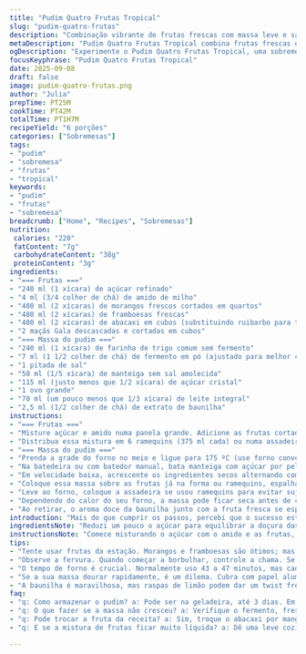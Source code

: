 ```yaml
---
title: "Pudim Quatro Frutas Tropical"
slug: "pudim-quatro-frutas"
description: "Combinação vibrante de frutas frescas com massa leve e saborosa. A mistura de morangos, framboesas, ruibarbo e maçãs cria uma base fresca e ácido-doce, equilibrada pela massa macia que cresce na cozedura suave do forno. Troque o ruibarbo por abacaxi para sabor mais tropical, e ajuste açúcar caso use frutas mais maduras. O cozimento fino faz a diferença no resultado final: massa dourada sem que a fruta vire purê. Ideal para sobremesas em dias quentes, surpreende no aroma e textura com variações simples. Aprenda a usar o ponto da crosta e fervura da fruta para timing certeiro. Presença na mesa, conforto e rusticidade que dificilmente decepcionam."
metaDescription: "Pudim Quatro Frutas Tropical combina frutas frescas em textura leve. Ideal para dias quentes, sugere um sabor vibrante."
ogDescription: "Experimente o Pudim Quatro Frutas Tropical, uma sobremesa refrescante e leve para surpreender a todos."
focusKeyphrase: "Pudim Quatro Frutas Tropical"
date: 2025-09-08
draft: false
image: pudim-quatro-frutas.png
author: "Julia"
prepTime: PT25M
cookTime: PT42M
totalTime: PT1H7M
recipeYield: "6 porções"
categories: ["Sobremesas"]
tags:
- "pudim"
- "sobremesa"
- "frutas"
- "tropical"
keywords:
- "pudim"
- "frutas"
- "sobremesa"
breadcrumb: ["Home", "Recipes", "Sobremesas"]
nutrition: 
 calories: "220"
 fatContent: "7g"
 carbohydrateContent: "38g"
 proteinContent: "3g"
ingredients:
- "=== Frutas ==="
- "240 ml (1 xícara) de açúcar refinado"
- "4 ml (3/4 colher de chá) de amido de milho"
- "480 ml (2 xícaras) de morangos frescos cortados em quartos"
- "480 ml (2 xícaras) de framboesas frescas"
- "480 ml (2 xícaras) de abacaxi em cubos (substituindo ruibarbo para toque tropical)"
- "2 maçãs Gala descascadas e cortadas em cubos"
- "=== Massa do pudim ==="
- "240 ml (1 xícara) de farinha de trigo comum sem fermento"
- "7 ml (1 1/2 colher de chá) de fermento em pó (ajustado para melhor crescimento)"
- "1 pitada de sal"
- "50 ml (1/5 xícara) de manteiga sem sal amolecida"
- "115 ml (justo menos que 1/2 xícara) de açúcar cristal"
- "1 ovo grande"
- "70 ml (um pouco menos que 1/3 xícara) de leite integral"
- "2,5 ml (1/2 colher de chá) de extrato de baunilha"
instructions:
- "=== Frutas ==="
- "Misture açúcar e amido numa panela grande. Adicione as frutas cortadas, mexa para distribuir o amido sem formar grumos. Leve ao fogo médio, mexendo com colher de pau para não grudar e evitar que frutas se desmanchem cedo demais. Logo começa a borbulhar, observe as primeiras borbulhas maiores, não deixe passar de fervura forte para não perder textura. Quando estiver espesso, tire do fogo."
- "Distribua essa mistura em 6 ramequins (375 ml cada) ou numa assadeira grande (2 litros). Use uma assadeira com bordas altas se quiser, ajuda a controlar transbordamentos e facilita no forno."
- "=== Massa do pudim ==="
- "Prenda a grade do forno no meio e ligue para 175 ºC (use forno convencional, calor regular é a chave). Peneire farinha, fermento e sal num recipiente para evitar grumos e distribuir o fermento uniformemente."
- "Na batedeira ou com batedor manual, bata manteiga com açúcar por pelo menos 3 minutos até clarear e ficar aerado (essa aeração ajuda no crescimento da massa). Adicione o ovo e bata até homogeneizar; a massa deve ficar leve mas firme."
- "Em velocidade baixa, acrescente os ingredientes secos alternando com o leite e a baunilha. Comece e termine com os secos para evitar massa líquida demais."
- "Coloque essa massa sobre as frutas já na forma ou ramequins, espalhando com colher sem misturar para não empurrar a fruta para baixo."
- "Leve ao forno, coloque a assadeira se usou ramequins para evitar sujeira se derramar. O cozimento é de aproximadamente 43 a 47 minutos. Não confie só no tempo; observe a massa crescer, dourar com leve crosta, enfiar um palito no centro e ele sair limpo sem massa grudenta."
- "Dependendo do calor do seu forno, a massa pode ficar seca antes de cozinhar a fruta toda. Se isso acontecer, cubra com papel alumínio para evitar ressecar e continue assando até testar OK no centro."
- "Ao retirar, o aroma doce da baunilha junto com a fruta fresca se espalha pela cozinha; a crosta dourada oferece leve resistência ao cortar, revelando a fruta macia e suculenta embaixo."
introduction: "Mais do que cumprir os passos, percebi que o sucesso está no olhar atento às frutas e à massa. Na primeira tentativa, deixei a fruta cozinhar demais; virou sopa e a massa grudou no fundo. Depois, ousei trocar o ruibarbo pelo abacaxi e trouxe um sabor mais vibrante, ideal para o calor do Brasil. Percebi que o ponto do açúcar misturado ao amido regula o doce sem achatar a acidez das frutas. Já a massa, combinando aeração com fermento mais agressivo, cria a melhor estrutura para sustentar o pudim, nada de massa afundando como em outras receitas. Assar com cuidado evita que o pudim resseque, o que é muito comum. Sempre deixo uns 5 minutos para esfriar — ponto para não se queimar nem perder a suavidade."
ingredientsNote: "Reduzi um pouco o açúcar para equilibrar a doçura das frutas maduras brasileiras, que aqui são mais doces que as utilizadas na receita original. Troquei o ruibarbo por abacaxi em cubos, mais fácil de encontrar em feiras; uma dica para substituir o abacaxi é usar manga firme para manter textura. O amido de milho é fundamental para evitar que as frutas soltem líquido demais, senão a massa não assa direito e fica um pudim encharcado; marque bem essa etapa. No fermento, aumentei a dose para dar mais leveza à massa. Use manteiga de qualidade para melhor sabor e textura. A baunilha traz aroma, mas pode ser substituída por raspas de limão para um toque diferente. O ideal é pesar os ingredientes, mas medidas em xícaras são práticas para cozinheiro do dia a dia."
instructionsNote: "Comece misturando o açúcar com o amido e as frutas, cozinhando até engrossar; não aperte no tempo desse ponto, percebe o visual brilhante e a espuma borbulhante que mostra que a fruta está pronta para receber a massa. A massa deve ser leve — o segredo está em bater a manteiga com açúcar até clarear, o que incorpora ar. O processo de adicionar os secos e líquidos alternadamente evita que a farinha forme glúten demais, mantendo o pudim macio, já aprendi na prática que quem adiciona tudo junto perde esse detalhe. Colocar a massa sobre as frutas com cuidado evita que as frutas afundem; espalhe devagar para manter camadas distintas. No forno, o calor constante de 175 graus é o ponto certo para que a massa cresça e cozinhe a fruta ao mesmo tempo. Teste o palito não no centro absoluto, mas perto da borda para avaliar uniformidade. Caso a massa doure rápido demais, cubra com papel alumínio para não queimar e continuar assando devagar. Tirar do forno e deixar alguns minutos repousar evita que o pudim esfarele e ajuda a firmar na hora de servir."
tips:
- "Tente usar frutas da estação. Morangos e framboesas são ótimos; mas sempre vale testar. O abacaxi traz um frescor especial. Frutas maduras? Reduza o açúcar. Não quer que o pudim fique muito doce. Note a textura da massa ao bater. É aerada, a mistura de manteiga e açúcar deve clarear. Isso ajuda no crescimento, resultado mais leve."
- "Observe a fervura. Quando começar a borbulhar, controle a chama. Se ferver demais, a fruta pode se desmanchar. Quer um truque? Não deixe a mistura engrossar muito antes de colocar na forma. A mistura precisa ser espessa, mas ainda manuseável. O ponto é importante para a textura final; não deixe muito tempo no fogo."
- "O tempo de forno é crucial. Normalmente uso 43 a 47 minutos, mas cada forno é diferente. A massa tem que estar dourada e firme. Fiz experiências com palitos. Enfio perto da borda, é onde a massa pode ficar molhada. Quando sair limpo, é sinal de que está pronto. Sempre deixe esfriar por 5 minutos antes de servir."
- "Se a sua massa dourar rapidamente, é um dilema. Cubra com papel alumínio. Isso evita queimaduras e ajuda na cocção. Um truque que aprendi: a textura no centro deve ser firme, mas não seca. Se a fruta soltar muito líquido, pode acabar ensopando a massa. Cuidado com amido de milho, ele é um aliado para evitar isso."
- "A baunilha é maravilhosa, mas raspas de limão podem dar um twist fresco. O doce deve ser bem equilibrado. Evite compor com açúcar demais se usar frutas muito doces. Com o ponto do amido e o calor constante, o resultado será leve. Aprendi que a leveza é tudo. A massa não pode afundar. Por isso a aeração e os ingredientes devem ser misturados devagar."
faq:
- "q: Como armazenar o pudim? a: Pode ser na geladeira, até 3 dias. Em recipiente bem fechado. Outra opção: freezer, mas textura muda."
- "q: O que fazer se a massa não cresceu? a: Verifique o fermento, frescor é crucial. Mistura bem aerada é essencial. Se muito líquida, o erro está na adição rápida dos ingredientes secos. Encher formas demais também atrapalha."
- "q: Pode trocar a fruta da receita? a: Sim, troque o abacaxi por manga fim. Deixa a textura crocante. Outra opção: frutas vermelhas como mirtilo. Sempre veja a doçura. Ajuste o açúcar."
- "q: E se a mistura de frutas ficar muito líquida? a: Dê uma leve cozinhada antes. O amido que ajuda. Mas, não exagere."

---
```

